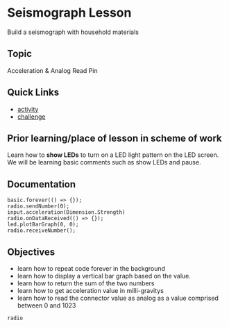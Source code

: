 # Seismograph Lesson 

Build a seismograph with household materials

## Topic 

Acceleration & Analog Read Pin

## Quick Links

* [activity](/lessons/seismograph/activity)
* [challenge](/lessons/seismograph/challenge)

## Prior learning/place of lesson in scheme of work 

Learn how to **show LEDs** to turn on a LED light pattern on the LED screen. We will be learning basic comments such as show LEDs and pause.

## Documentation

```cards
basic.forever(() => {});
radio.sendNumber(0);
input.acceleration(Dimension.Strength)
radio.onDataReceived(() => {});
led.plotBarGraph(0, 0);
radio.receiveNumber();
```

## Objectives

* learn how to repeat code forever in the background
* learn how to display a vertical bar graph based on the value. 
* learn how to return the sum of the two numbers
* learn how to get acceleration value in milli-gravitys 
* learn how to read the connector value as analog as a value comprised between 0 and 1023

```package
radio
```